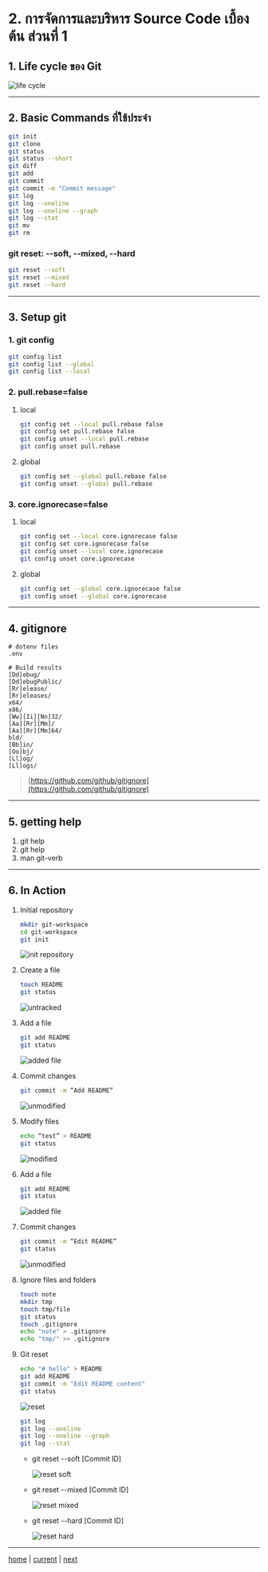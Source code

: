# 2. การจัดการและบริหาร Source Code เบื้องต้น ส่วนที่ 1

## 1. Life cycle ของ Git

![life cycle](images/01-lifecycle.png)

---

## 2. Basic Commands ที่ใช้ประจำ

```sh
git init
git clone
git status
git status --short
git diff
git add
git commit
git commit -m "Commit message"
git log
git log --oneline
git log --oneline --graph
git log --stat
git mv
git rm
```

### git reset: --soft, --mixed, --hard

```sh
git reset --soft
git reset --mixed
git reset --hard
```

---

## 3. Setup git

### 1. git config

```sh
git config list
git config list --global
git config list --local
```

### 2. pull.rebase=false

1. local

   ```sh
   git config set --local pull.rebase false
   git config set pull.rebase false
   git config unset --local pull.rebase
   git config unset pull.rebase
   ```

2. global

   ```sh
   git config set --global pull.rebase false
   git config unset --global pull.rebase
   ```

### 3. core.ignorecase=false

1. local

   ```sh
   git config set --local core.ignorecase false
   git config set core.ignorecase false
   git config unset --local core.ignorecase
   git config unset core.ignorecase
   ```

2. global

   ```sh
   git config set --global core.ignorecase false
   git config unset --global core.ignorecase
   ```

---

## 4. gitignore

```.gitignore
# dotenv files
.env

# Build results
[Dd]ebug/
[Dd]ebugPublic/
[Rr]elease/
[Rr]eleases/
x64/
x86/
[Ww][Ii][Nn]32/
[Aa][Rr][Mm]/
[Aa][Rr][Mm]64/
bld/
[Bb]in/
[Oo]bj/
[Ll]og/
[Ll]ogs/
```

> [https://github.com/github/gitignore](https://github.com/github/gitignore)

---

## 5. getting help

1. git help <verb>
2. git <verb> help
3. man git-verb

---

## 6. In Action

1. Initial repository

   ```sh
   mkdir git-workspace
   cd git-workspace
   git init
   ```

   ![init repository](images/01-lifecycle.png)

2. Create a file

   ```sh
   touch README
   git status
   ```

   ![untracked](images/02-untracked.png)

3. Add a file

   ```sh
   git add README
   git status
   ```

   ![added file](images/03-staged.png)

4. Commit changes

   ```sh
   git commit -m “Add README”
   ```

   ![unmodified](images/04-unmodifed.png)

5. Modify files

   ```sh
   echo “test” > README
   git status
   ```

   ![modified](images/05-modified.png)

6. Add a file

   ```sh
   git add README
   git status
   ```

   ![added file](images/06-staged.png)

7. Commit changes

   ```sh
   git commit -m “Edit README”
   git status
   ```

   ![unmodified](images/07-unmodifed.png)

8. Ignore files and folders

   ```sh
   touch note
   mkdir tmp
   touch tmp/file
   git status
   touch .gitignore
   echo "note" > .gitignore
   echo "tmp/" >> .gitignore
   ```

9. Git reset

   ```sh
   echo "# hello" > README
   git add README
   git commit -m "Edit README content"
   git status
   ```

   ![reset](images/08-reset.png)

   ```sh
   git log
   git log --oneline
   git log --oneline --graph
   git log --stat
   ```

   - git reset --soft [Commit ID]

     ![reset soft](images/09-reset-soft.png)

   - git reset --mixed [Commit ID]

     ![reset mixed](images/10-reset-mixed.png)

   - git reset --hard [Commit ID]

     ![reset hard](images/11-reset-hard.png)

---

[home](../../README.md#) | [current](../../README.md#2-การจัดการและบริหาร-source-code-เบื้องต้น-ส่วนที่-1) | [next](../../README.md#3-การจัดการและบริหาร-source-code-เบื้องต้น-ส่วนที่-2)
